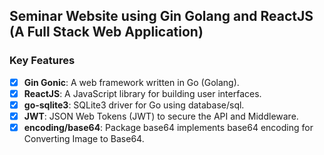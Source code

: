 ## Seminar Website using Gin Golang and ReactJS (A Full Stack Web Application)

### Key Features
- [x] **Gin Gonic**: A web framework written in Go (Golang).
- [x] **ReactJS**: A JavaScript library for building user interfaces.
- [x] **go-sqlite3**: SQLite3 driver for Go using database/sql.
- [x] **JWT**: JSON Web Tokens (JWT) to secure the API and Middleware.
- [x] **encoding/base64**: Package base64 implements base64 encoding for Converting Image to Base64.
